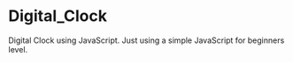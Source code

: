 # Digital_Clock
Digital Clock using JavaScript. Just using a simple JavaScript for beginners level.
